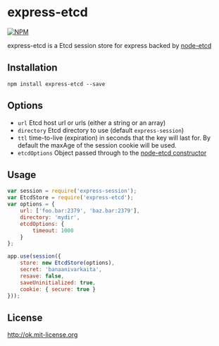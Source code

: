 express-etcd
============

[![NPM](https://nodei.co/npm/express-etcd.png)](https://nodei.co/npm/express-etcd)

express-etcd is a Etcd session store for express backed by [node-etcd](https://github.com/stianeikeland/node-etcd)

Installation
------------

`npm install express-etcd --save`


Options
-------

  - `url` Etcd host url or urls (either a string or an array)
  - `directory` Etcd directory to use (default `express-session`)
  - `ttl` time-to-live (expiration) in seconds that the key will last for. By default the maxAge of the session cookie will be used.
  - `etcdOptions` Object passed through to the [node-etcd constructor](https://github.com/stianeikeland/node-etcd#constructor-options)


Usage
-----

```js
var session = require('express-session');
var EtcdStore = require('express-etcd');
var options = {
    url: ['foo.bar:2379', 'baz.bar:2379'],
    directory: 'mydir',
    etcdOptions: {
        timeout: 1000
    }
};

app.use(session({
    store: new EtcdStore(options),
    secret: 'banaanivarkaita',
    resave: false,
    saveUninitialized: true,
    cookie: { secure: true }
}));
```


License
-------

http://ok.mit-license.org
